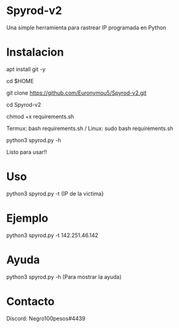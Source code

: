 # Spyrod-v2
Una simple herramienta para rastrear IP programada en Python

# Instalacion
apt install git -y

cd $HOME

git clone https://github.com/Euronymou5/Spyrod-v2.git

cd Spyrod-v2

chmod +x requirements.sh

Termux: bash requirements.sh / Linux: sudo bash requirements.sh

python3 spyrod.py -h

Listo para usar!!

# Uso
python3 spyrod.py -t {IP de la victima}
# Ejemplo
python3 spyrod.py -t 142.251.46.142
# Ayuda
python3 spyrod.py -h (Para mostrar la ayuda)

# Contacto
Discord: Negro100pesos#4439
